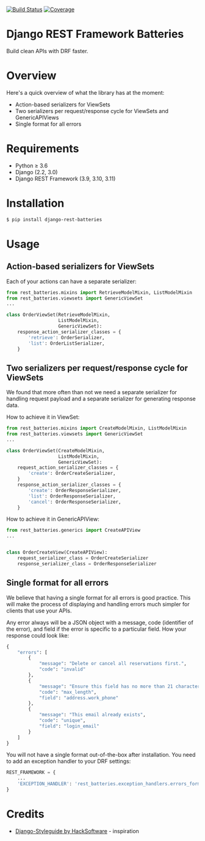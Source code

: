 [![Build Status](https://travis-ci.org/defineimpossible/django-rest-batteries.svg?branch=master)](https://travis-ci.org/github/defineimpossible/django-rest-batteries)
[![Coverage](https://codecov.io/gh/defineimpossible/django-rest-batteries/branch/master/graph/badge.svg)](https://codecov.io/gh/defineimpossible/django-rest-batteries)

# Django REST Framework Batteries

Build clean APIs with DRF faster.

# Overview

Here's a quick overview of what the library has at the moment:

- Action-based serializers for ViewSets
- Two serializers per request/response cycle for ViewSets and GenericAPIViews
- Single format for all errors

# Requirements

- Python ≥ 3.6
- Django (2.2, 3.0)
- Django REST Framework (3.9, 3.10, 3.11)

# Installation

```bash
$ pip install django-rest-batteries
```

# Usage

## Action-based serializers for ViewSets

Each of your actions can have a separate serializer:

```python
from rest_batteries.mixins import RetrieveModelMixin, ListModelMixin
from rest_batteries.viewsets import GenericViewSet
...

class OrderViewSet(RetrieveModelMixin,
                   ListModelMixin,
                   GenericViewSet):
    response_action_serializer_classes = {
        'retrieve': OrderSerializer,
        'list': OrderListSerializer,
    }
```

## Two serializers per request/response cycle for ViewSets

We found that more often than not we need a separate serializer for handling request payload and a separate serializer for generating response data.

How to achieve it in ViewSet:

```python
from rest_batteries.mixins import CreateModelMixin, ListModelMixin
from rest_batteries.viewsets import GenericViewSet
...

class OrderViewSet(CreateModelMixin,
                   ListModelMixin,
                   GenericViewSet):
    request_action_serializer_classes = {
        'create': OrderCreateSerializer,
    }
    response_action_serializer_classes = {
        'create': OrderResponseSerializer,
        'list': OrderResponseSerializer,
        'cancel': OrderResponseSerializer,
    }
```

How to achieve it in GenericAPIView:

```python
from rest_batteries.generics import CreateAPIView
...


class OrderCreateView(CreateAPIView):
    request_serializer_class = OrderCreateSerializer
    response_serializer_class = OrderResponseSerializer
```

## Single format for all errors

We believe that having a single format for all errors is good practice. This will make the process of displaying and handling errors much simpler for clients that use your APIs.

Any error always will be a JSON object with a message, code (identifier of the error), and field if the error is specific to a particular field. How your response could look like:

```python
{
    "errors": [
        {
            "message": "Delete or cancel all reservations first.",
            "code": "invalid"
        },
        {
            "message": "Ensure this field has no more than 21 characters.",
            "code": "max_length",
            "field": "address.work_phone"
        },
        {
            "message": "This email already exists",
            "code": "unique",
            "field": "login_email"
        }
    ]
}
```

You will not have a single format out-of-the-box after installation. You need to add an exception handler to your DRF settings:

```python
REST_FRAMEWORK = {
    ...
    'EXCEPTION_HANDLER': 'rest_batteries.exception_handlers.errors_formatter_exception_handler',
}
```

# Credits

- [Django-Styleguide by HackSoftware](https://github.com/HackSoftware/Django-Styleguide) - inspiration
